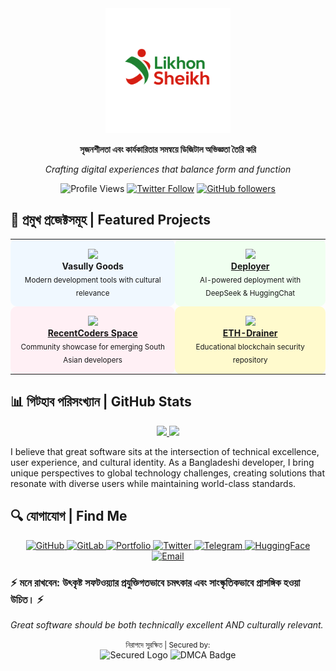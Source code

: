 <div align="center">
  <img src="https://raw.githubusercontent.com/likhonsheikhofficial/likhonsheikhofficial/54bf37b3639413df6f8b97e9a9bcecdb97152cad/LikhonSheikh.svg" alt="Likhon Sheikh SVG" width="200px" />
</div>

<div align="center">
  <p><strong>সৃজনশীলতা এবং কার্যকারিতার সমন্বয়ে ডিজিটাল অভিজ্ঞতা তৈরি করি</strong></p>
  <p><em>Crafting digital experiences that balance form and function</em></p>
  
  ![Profile Views](https://komarev.com/ghpvc/?username=likhonsheikhofficial&style=flat-square&color=brightgreen)
  [![Twitter Follow](https://img.shields.io/twitter/follow/iikhonsheikh?style=social)](https://twitter.com/iikhonsheikh)
  [![GitHub followers](https://img.shields.io/github/followers/likhonsheikhofficial?style=social)](https://github.com/likhonsheikhofficial)
</div>

## 🚀 প্রমুখ প্রজেক্টসমূহ | Featured Projects

<div align="center">
  <table>
    <tr>
      <td align="center" style="background-color: #f0f8ff; border-radius: 10px; padding: 15px;">
        <img src="https://img.icons8.com/color/96/000000/source-code.png" width="60"/>
        <br />
        <strong>Vasully Goods</strong>
        <br />
        <sub>Modern development tools with cultural relevance</sub>
      </td>
      <td align="center" style="background-color: #f0fff0; border-radius: 10px; padding: 15px;">
        <img src="https://img.icons8.com/color/96/000000/rocket.png" width="60"/>
        <br />
        <strong><a href="https://github.com/likhon-developer/Deployer">Deployer</a></strong>
        <br />
        <sub>AI-powered deployment with DeepSeek & HuggingChat</sub>
      </td>
    </tr>
    <tr>
      <td align="center" style="background-color: #fff0f5; border-radius: 10px; padding: 15px;">
        <img src="https://img.icons8.com/color/96/000000/group.png" width="60"/>
        <br />
        <strong><a href="https://huggingface.co/spaces/likhonsheikh/RecentCoders">RecentCoders Space</a></strong>
        <br />
        <sub>Community showcase for emerging South Asian developers</sub>
      </td>
      <td align="center" style="background-color: #fffacd; border-radius: 10px; padding: 15px;">
        <img src="https://img.icons8.com/color/96/000000/ethereum.png" width="60"/>
        <br />
        <strong><a href="https://github.com/likhon-developer/eth-drainer">ETH-Drainer</a></strong>
        <br />
        <sub>Educational blockchain security repository</sub>
      </td>
    </tr>
  </table>
</div>

## 📊 গিটহাব পরিসংখ্যান | GitHub Stats

<div align="center">
  <a href="https://github.com/likhonsheikhofficial">
    <img height="180em" src="https://github-readme-stats.vercel.app/api?username=likhonsheikhofficial&show_icons=true&theme=radical&include_all_commits=true&count_private=true"/>
    <img height="180em" src="https://github-readme-stats.vercel.app/api/top-langs/?username=likhonsheikhofficial&layout=compact&langs_count=7&theme=radical"/>
  </a>
</div>

I believe that great software sits at the intersection of technical excellence, user experience, and cultural identity. As a Bangladeshi developer, I bring unique perspectives to global technology challenges, creating solutions that resonate with diverse users while maintaining world-class standards.

## 🔍 যোগাযোগ | Find Me

<div align="center">
  <a href="https://github.com/likhonsheikhofficial" target="_blank">
    <img src="https://img.shields.io/badge/GitHub-100000?style=for-the-badge&logo=github&logoColor=white" alt="GitHub" />
  </a>
  <a href="https://gitlab.com/likhonsheikhofficial" target="_blank">
    <img src="https://img.shields.io/badge/GitLab-330F63?style=for-the-badge&logo=gitlab&logoColor=white" alt="GitLab" />
  </a>
  <a href="https://likhon.dev" target="_blank">
    <img src="https://img.shields.io/badge/Portfolio-006a4e?style=for-the-badge&logo=safari&logoColor=white" alt="Portfolio" />
  </a>
  <a href="https://twitter.com/iikhonsheikh" target="_blank">
    <img src="https://img.shields.io/badge/Twitter-1DA1F2?style=for-the-badge&logo=twitter&logoColor=white" alt="Twitter" />
  </a>
  <a href="https://t.me/likhonsheikh" target="_blank">
    <img src="https://img.shields.io/badge/Telegram-2CA5E0?style=for-the-badge&logo=telegram&logoColor=white" alt="Telegram" />
  </a>
  <a href="https://huggingface.co/likhonsheikh" target="_blank">
    <img src="https://img.shields.io/badge/HuggingFace-FFAC1C?style=for-the-badge&logo=huggingface&logoColor=white" alt="HuggingFace" />
  </a>
  <a href="mailto:likhonsheikh@aol.com">
    <img src="https://img.shields.io/badge/Email-D14836?style=for-the-badge&logo=gmail&logoColor=white" alt="Email" />
  </a>
</div>

<h3>⚡ <strong>মনে রাখবেন</strong>: উৎকৃষ্ট সফটওয়্যার প্রযুক্তিগতভাবে চমৎকার এবং সাংস্কৃতিকভাবে প্রাসঙ্গিক হওয়া উচিত। ⚡</h3>
<p><em>Great software should be both technically excellent AND culturally relevant.</em></p>
</div>

<div align="center">
  <small>নিরাপদে সুরক্ষিত | Secured by:</small>
  <br />
  <img src="https://hebbkx1anhila5yf.public.blob.vercel-storage.com/cf_secured_logo-myaJraofxyNHJtjSrD3pLImbQ7Selb.png" alt="Secured Logo" height="30" />
  <img src="https://hebbkx1anhila5yf.public.blob.vercel-storage.com/dmca-badge-iI818fjCpryXfXzfu6KsZBlJvrlVJc.png" alt="DMCA Badge" height="30" />
</div>
